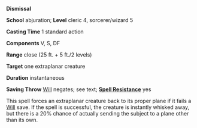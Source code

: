  **Dismissal**

**School** abjuration; **Level** cleric 4, sorcerer/wizard 5

**Casting Time** 1 standard action

**Components** V, S, DF

**Range** close (25 ft. + 5 ft./2 levels)

**Target** one extraplanar creature

**Duration** instantaneous

**Saving Throw** [Will](../combat#_will) negates; see text; **[Spell Resistance](../glossary#_spell-resistance)** yes

This spell forces an extraplanar creature back to its proper plane if it fails a [Will](../combat#_will) save. If the spell is successful, the creature is instantly whisked away, but there is a 20% chance of actually sending the subject to a plane other than its own.

